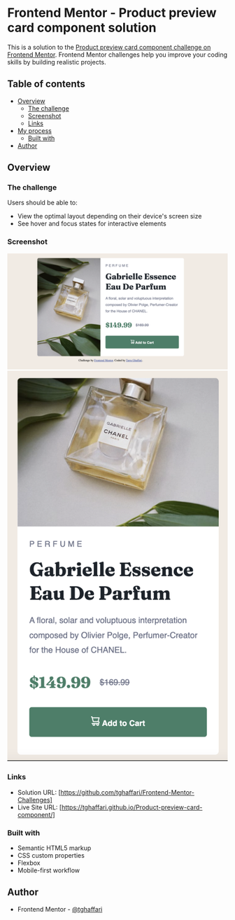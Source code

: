 # Frontend Mentor - Product preview card component solution

This is a solution to the [Product preview card component challenge on Frontend Mentor](https://www.frontendmentor.io/challenges/product-preview-card-component-GO7UmttRfa). Frontend Mentor challenges help you improve your coding skills by building realistic projects.

## Table of contents

- [Overview](#overview)
  - [The challenge](#the-challenge)
  - [Screenshot](#screenshot)
  - [Links](#links)
- [My process](#my-process)
  - [Built with](#built-with)
- [Author](#author)


## Overview

### The challenge

Users should be able to:

- View the optimal layout depending on their device's screen size
- See hover and focus states for interactive elements

### Screenshot

![](./images/solution-desktop.png)
![](./images/solution-mobile.png)


### Links

- Solution URL: [https://github.com/tghaffari/Frontend-Mentor-Challenges]
- Live Site URL: [https://tghaffari.github.io/Product-preview-card-component/]



### Built with

- Semantic HTML5 markup
- CSS custom properties
- Flexbox
- Mobile-first workflow

## Author

- Frontend Mentor - [@tghaffari](https://www.frontendmentor.io/profile/tghaffari)
